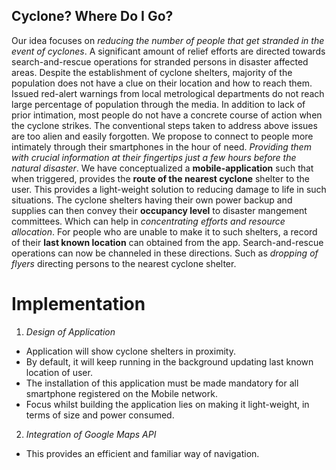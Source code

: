 ## Cyclone? Where Do I Go?
Our idea focuses on *reducing the number of people that get stranded in the event of cyclones*.
A significant amount of relief efforts are directed towards search-and-rescue operations for stranded persons in disaster affected areas.
Despite the establishment of cyclone shelters, majority of the population does not have a clue on their location and how to reach them. 
Issued red-alert warnings from local metrological departments do not reach large percentage of population through the media.
In addition to lack of prior intimation, most people do not have a concrete course of action when the cyclone strikes. The conventional steps taken to address above issues are too alien and easily forgotten.
We propose to connect to people more intimately through their smartphones in the hour of need. *Providing them with crucial information at their fingertips just a few hours before the natural disaster*.
We have conceptualized a **mobile-application** such that when triggered, provides the **route of the nearest cyclone** shelter to the user. This provides a light-weight solution to reducing damage to life in such situations. The cyclone shelters having their own power backup and supplies can then convey their **occupancy level** to disaster mangement committees. Which can help in *concentrating efforts and resource allocation*. For people who are unable to make it to such shelters, a record of their **last known location** can obtained from the app.
Search-and-rescue operations can now be channeled in these directions. Such as *dropping of flyers* directing persons to the nearest cyclone shelter. 

# Implementation
1. *Design of Application*
 * Application will show cyclone shelters in proximity.
 * By default, it will keep running in the background updating last known location of user.
 * The installation of this application must be made mandatory for all smartphone registered on the Mobile network.
 * Focus whilst building the application lies on making it light-weight, in terms of size and power consumed.

2. *Integration of Google Maps API*
 * This provides an efficient and familiar way of navigation.
 
